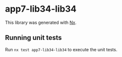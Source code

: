# app7-lib34-lib34

This library was generated with [Nx](https://nx.dev).

## Running unit tests

Run `nx test app7-lib34-lib34` to execute the unit tests.

